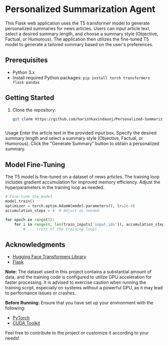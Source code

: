 
# Personalized Summarization Agent

This Flask web application uses the T5 transformer model to generate personalized summaries for news articles. Users can input article text, select a desired summary length, and choose a summary style (Objective, Factual, or Humorous). The application then utilizes the fine-tuned T5 model to generate a tailored summary based on the user's preferences.

## Prerequisites

- Python 3.x
- Install required Python packages: `pip install torch transformers flask pandas`

## Getting Started

1. Clone the repository:

   ```bash
   git clone https://github.com/harishkavindauoj/Personalized-Summarization-Agent.git



Usage
Enter the article text in the provided input box.
Specify the desired summary length and select a summary style (Objective, Factual, or Humorous).
Click the "Generate Summary" button to obtain a personalized summary.


## Model Fine-Tuning

The T5 model is fine-tuned on a dataset of news articles. The training loop includes gradient accumulation for improved memory efficiency. Adjust the hyperparameters in the training loop as needed.

```python
# Fine-tune the model
model.train()
optimizer = torch.optim.AdamW(model.parameters(), lr=1e-4)
accumulation_steps = 4  # Adjust as needed

for epoch in range(3):
    for i in range(0, len(train_inputs['input_ids']), accumulation_steps):
        # ... (rest of the training loop)

```



## Acknowledgments

- [Hugging Face Transformers Library](https://github.com/huggingface/transformers)
- [Flask](https://flask.palletsprojects.com/)

**Note:** The dataset used in this project contains a substantial amount of data, and the training code is configured to utilize GPU acceleration for faster processing. It is advised to exercise caution when running the training script, especially on systems without a powerful GPU, as it may lead to performance issues or crashes.

**Before Running:**
Ensure that you have set up your environment with the following:

- [PyTorch](https://pytorch.org/get-started/locally/)
- [CUDA Toolkit](https://developer.nvidia.com/cuda-toolkit)

Feel free to contribute to the project or customize it according to your needs!


